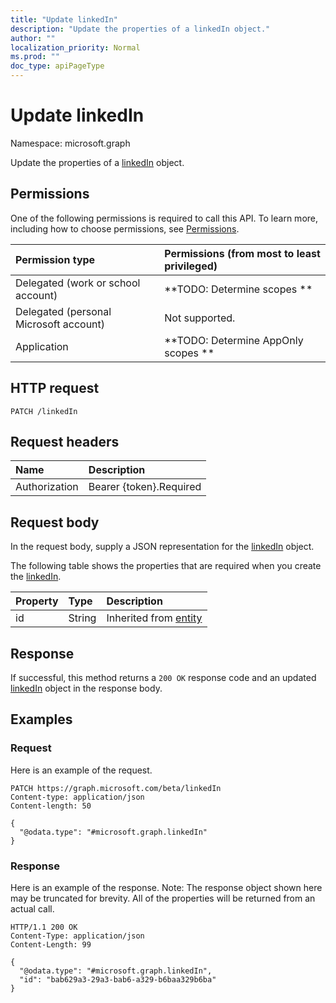 ```yaml
---
title: "Update linkedIn"
description: "Update the properties of a linkedIn object."
author: ""
localization_priority: Normal
ms.prod: ""
doc_type: apiPageType
---
```


# Update linkedIn

Namespace: microsoft.graph

Update the properties of a [linkedIn](../resources/linkedin.md) object.

## Permissions
One of the following permissions is required to call this API. To learn more, including how to choose permissions, see [Permissions](/concepts/permissions-reference.md).

|Permission type|Permissions (from most to least privileged)|
|:---|:---|
|Delegated (work or school account)|**TODO: Determine scopes **|
|Delegated (personal Microsoft account)|Not supported.|
|Application|**TODO: Determine AppOnly scopes **|

## HTTP request
<!-- {
  "blockType": "ignored"
}
-->
``` http
PATCH /linkedIn
```

## Request headers
|Name|Description|
|:---|:---|
|Authorization|Bearer {token}.Required|

## Request body
In the request body, supply a JSON representation for the [linkedIn](../resources/linkedin.md) object.

The following table shows the properties that are required when you create the [linkedIn](../resources/linkedin.md).

|Property|Type|Description|
|:---|:---|:---|
|id|String| Inherited from [entity](../resources/entity.md)|



## Response
If successful, this method returns a `200 OK` response code and an updated [linkedIn](../resources/linkedin.md) object in the response body.

## Examples

### Request
Here is an example of the request.
<!-- {
  "blockType": "request",
  "name": "update_linkedin"
}
-->
``` http
PATCH https://graph.microsoft.com/beta/linkedIn
Content-type: application/json
Content-length: 50

{
  "@odata.type": "#microsoft.graph.linkedIn"
}
```

### Response
Here is an example of the response. Note: The response object shown here may be truncated for brevity. All of the properties will be returned from an actual call.
<!-- {
  "blockType": "response",
  "truncated": true
}
-->
``` http
HTTP/1.1 200 OK
Content-Type: application/json
Content-Length: 99

{
  "@odata.type": "#microsoft.graph.linkedIn",
  "id": "bab629a3-29a3-bab6-a329-b6baa329b6ba"
}
```

